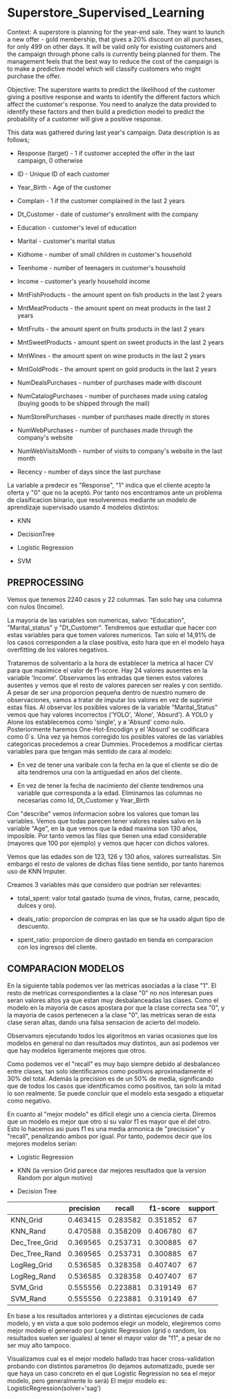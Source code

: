 # Superstore_Supervised_Learning
Context:
A superstore is planning for the year-end sale. They want to launch a new offer - gold membership, that gives a 20% discount on all purchases, for only 499
 on other days. It will be valid only for existing customers and the campaign through phone calls is currently being planned for them. The management feels that the best way to reduce the cost of the campaign is to make a predictive model which will classify customers who might purchase the offer.

Objective:
The superstore wants to predict the likelihood of the customer giving a positive response and wants to identify the different factors which affect the customer's response. You need to analyze the data provided to identify these factors and then build a prediction model to predict the probability of a customer will give a positive response.

This data was gathered during last year's campaign. Data description is as follows;

* Response (target) - 1 if customer accepted the offer in the last campaign, 0 otherwise

* ID - Unique ID of each customer

* Year_Birth - Age of the customer

* Complain - 1 if the customer complained in the last 2 years

* Dt_Customer - date of customer's enrollment with the company

* Education - customer's level of education

* Marital - customer's marital status

* Kidhome - number of small children in customer's household

* Teenhome - number of teenagers in customer's household

* Income - customer's yearly household income

* MntFishProducts - the amount spent on fish products in the last 2 years

* MntMeatProducts - the amount spent on meat products in the last 2 years

* MntFruits - the amount spent on fruits products in the last 2 years

* MntSweetProducts - amount spent on sweet products in the last 2 years

* MntWines - the amount spent on wine products in the last 2 years

* MntGoldProds - the amount spent on gold products in the last 2 years

* NumDealsPurchases - number of purchases made with discount

* NumCatalogPurchases - number of purchases made using catalog (buying goods to be shipped through the mail)

* NumStorePurchases - number of purchases made directly in stores

* NumWebPurchases - number of purchases made through the company's website

* NumWebVisitsMonth - number of visits to company's website in the last month

* Recency - number of days since the last purchase

La variable a predecir es "Response", "1" indica que el cliente acepto la oferta y "0" que no la aceptó. Por tanto nos encontramos ante un problema de clasificacion binario, que resolveremos mediante un modelo de aprendizaje supervisado usando 4 modelos distintos:

* KNN

* DecisionTree

* Logistic Regression

* SVM

## PREPROCESSING
Vemos que tenemos 2240 casos y 22 columnas. Tan solo hay una columna con nulos (Income).

La mayoria de las variables son numericas, salvo: "Education", "Marital_status" y "Dt_Customer". Tendremos que estudiar que hacer con estas variables para que tomen valores numericos.
Tan solo el 14,91% de los casos corresponden a la clase positiva, esto hara que en el modelo haya overfitting de los valores negativos.

Trataremos de solventarlo a la hora de establecer la metrica al hacer CV para que maximice el valor de f1-score.
Hay 24 valores ausentes en la variable 'Income'. Observamos las entradas que tienen estos valores ausentes y vemos que el resto de valores parecen ser reales y con sentido. A pesar de ser una proporcion pequeña dentro de nuestro numero de observaciones, vamos a tratar de imputar los valores en vez de suprimir estas filas.
Al observar los posibles valores de la variable "Marital_Status" vemos que hay valores incorrectos ('YOLO', 'Alone', 'Absurd'). A YOLO y Alone los establecemos como 'single', y a 'Absurd' como nulo. Posteriormente haremos One-Hot-Encodign y el 'Absurd' se codificara como 0´s. Una vez ya hemos corregido los posibles valores de las variables categoricas procedemos a crear Dummies.
Procedemos a modificar ciertas variables para que tengan más sentido de cara al modelo:

* En vez de tener una varibale con la fecha en la que el cliente se dio de alta tendremos una con la antiguedad en años del cliente.

* En vez de tener la fecha de nacimiento del cliente tendremos una variable que corresponda a la edad.
Eliminamos las columnas no necesarias como Id, Dt_Customer y Year_Birth

Con "describe" vemos informacion sobre los valores que toman las variables. Vemos que todas parecen tener valores reales salvo en la variable "Age", en la que vemos que la edad maxima son 130 años, imposible. Por tanto vemos las filas que tienen una edad considerable (mayores que 100 por ejemplo) y vemos que hacer con dichos valores.

Vemos que las edades son de 123, 126 y 130 años, valores surrealistas. Sin embargo el resto de valores de dichas filas tiene sentido, por tanto haremos uso de KNN Imputer.

Creamos 3 variables más que considero que podrian ser relevantes:

* total_spent: valor total gastado (suma de vinos, frutas, carne, pescado, dulces y oro).

* deals_ratio: proporcion de compras en las que se ha usado algun tipo de descuento.

* spent_ratio: proporcion de dinero gastado en tienda en comparacion con los ingresos del cliente.



## COMPARACION MODELOS
En la siguiente tabla podemos ver las metricas asociadas a la clase "1". El resto de metricas correspondientes a la clase "0" no nos interesan pues seran valores altos ya que estan muy desbalanceadas las clases. Como el modelo en la mayoria de casos apostara por que la clase correcta sea "0", y la mayoria de casos pertenecen a la clase "0", las metricas seran de esta clase seran altas, dando una falsa sensacion de acierto del modelo.

Observamos ejecutando todos los algoritmos en varias ocasiones que los modelos en general no dan resultados muy distintos, aun asi podemos ver que hay modelos ligeramente mejores que otros.

Como podemos ver el "recall" es muy bajo siempre debido al desbalanceo entre clases, tan solo identificamos como positivos aproximadamente el 30% del total. Además la precision es de un 50% de media, significando que de todos los casos que identificamos como positivos, tan solo la mitad lo son realmente. Se puede concluir que el modelo esta sesgado a etiquetar como negativo.

En cuanto al "mejor modelo" es dificil elegir uno a ciencia cierta. Diremos que un modelo es mejor que otro si su valor f1 es mayor que el del otro. Esto lo hacemos asi pues f1 es una media armonica de "precission" y "recall", penalizando ambos por igual. Por tanto, podemos decir que los mejores modelos serian:

* Logistic Regression

* KNN (la version Grid parece dar mejores resultados que la version Random por algun motivo)

* Decision Tree


|              | precision | recall | f1-score | support |
|--------------|-----------|--------|----------|---------|
| KNN_Grid     | 0.463415  | 0.283582 | 0.351852 | 67      |
| KNN_Rand     | 0.470588  | 0.358209 | 0.406780 | 67      |
| Dec_Tree_Grid| 0.369565  | 0.253731 | 0.300885 | 67      |
| Dec_Tree_Rand| 0.369565  | 0.253731 | 0.300885 | 67      |
| LogReg_Grid  | 0.536585  | 0.328358 | 0.407407 | 67      |
| LogReg_Rand  | 0.536585  | 0.328358 | 0.407407 | 67      |
| SVM_Grid     | 0.555556  | 0.223881 | 0.319149 | 67      |
| SVM_Rand     | 0.555556  | 0.223881 | 0.319149 | 67      |




En base a los resultados anteriores y a distintas ejecuciones de cada modelo, y en vista a que solo podemos elegir un modelo, elegiremos como mejor modelo el generado por Logistic Regression (grid o random, los resultados suelen ser iguales) al tener el mayor valor de "f1", a pesar de no ser muy alto tampoco.

Visualizamos cual es el mejor modelo hallado tras hacer cross-validation probando con distintos parametros (lo dejamos automatizado, puede ser que haya un caso concreto en el que Logistic Regression no sea el mejor modelo, pero generalmente lo será)
El mejor modelo es: LogisticRegression(solver='sag')
